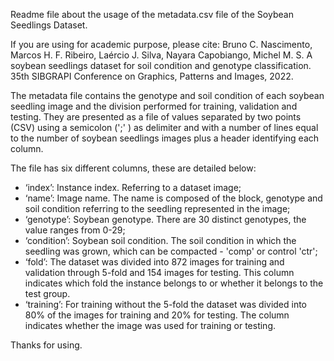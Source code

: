 Readme file about the usage of the metadata.csv file of the Soybean Seedlings Dataset.

If you are using for academic purpose, please cite:
Bruno C. Nascimento, Marcos H. F. Ribeiro, Laércio J. Silva, Nayara Capobiango, Michel M. S. A soybean seedlings dataset for soil condition and genotype classification. 35th SIBGRAPI Conference on Graphics, Patterns and Images, 2022.

The metadata file contains the genotype and soil condition of each soybean seedling image and the division performed for training, validation and testing. They are presented as a file of values separated by two points (CSV) using a semicolon (';' ) as delimiter and with a number of lines equal to the number of soybean seedlings images plus a header identifying each column.

The file has six different columns, these are detailed below:

- ‘index’: Instance index. Referring to a dataset image;
- ‘name’: Image name. The name is composed of the block, genotype and soil condition referring to the seedling represented in the image;
- ‘genotype’: Soybean genotype. There are 30 distinct genotypes, the value ranges from 0-29;
- ‘condition’: Soybean soil condition. The soil condition in which the seedling was grown, which can be compacted - 'comp' or control 'ctr';
- ‘fold’: The dataset was divided into 872 images for training and validation through 5-fold and 154 images for testing. This column indicates which fold the instance belongs to or whether it belongs to the test group.
- ‘training’: For training without the 5-fold the dataset was divided into 80% of the images for training and 20% for testing. The column indicates whether the image was used for training or testing.

Thanks for using.


